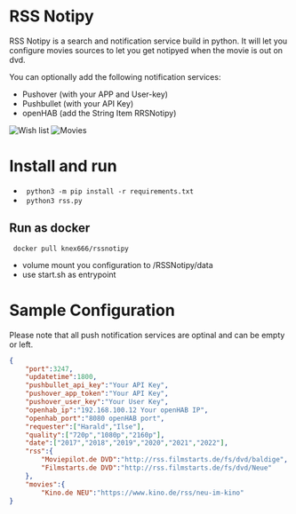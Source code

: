 # RSS Notipy

RSS Notipy is a search and notification service build in python.
It will let you configure movies sources to let you get notipyed when the movie is out on dvd.

You can optionally add the following notification services:
* Pushover (with your APP and User-key)
* Pushbullet (with your API Key)
* openHAB (add the String Item RRSNotipy)

![Wish list](https://i.ibb.co/ynrnt56/1.png)
![Movies](https://i.ibb.co/MNfhBVJ/2.png)

# Install and run

* ` python3 -m pip install -r requirements.txt`
* ` python3 rss.py`

## Run as docker
` docker pull knex666/rssnotipy`

* volume mount you configuration to /RSSNotipy/data
* use start.sh as entrypoint

# Sample Configuration

Please note that all push notification services are optinal and can be empty or left.

```json
{
    "port":3247, 
    "updatetime":1800, 
    "pushbullet_api_key":"Your API Key",
    "pushover_app_token":"Your API Key",
    "pushover_user_key":"Your User Key",
    "openhab_ip":"192.168.100.12 Your openHAB IP",
    "openhab_port":"8080 openHAB port",
    "requester":["Harald","Ilse"], 
    "quality":["720p","1080p","2160p"], 
    "date":["2017","2018","2019","2020","2021","2022"],
    "rss":{   
        "Moviepilot.de DVD":"http://rss.filmstarts.de/fs/dvd/baldige", 
        "Filmstarts.de DVD":"http://rss.filmstarts.de/fs/dvd/Neue" 
    }, 
    "movies":{ 
        "Kino.de NEU":"https://www.kino.de/rss/neu-im-kino" 
} 
```


